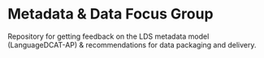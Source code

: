 # Metadata & Data Focus Group
Repository for getting feedback on the LDS metadata model (LanguageDCAT-AP) &amp; recommendations for data packaging and delivery.
